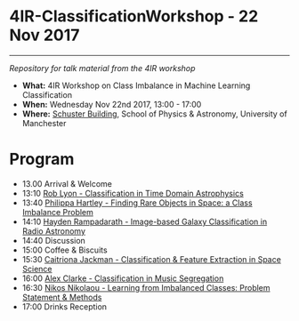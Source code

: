 # 4IR-ClassificationWorkshop - 22 Nov 2017
---

*Repository for talk material from the 4IR workshop*

- **What:** 4IR Workshop on Class Imbalance in Machine Learning Classification
- **When:** Wednesday Nov 22nd 2017, 13:00 - 17:00 
- **Where:** [Schuster Building](https://www.google.co.uk/maps/place/Schuster+Building,+Manchester+M13/@53.4672017,-2.2329739,17z/data=!3m1!4b1!4m5!3m4!1s0x487bb192003007af:0x8d4491ddb3dec579!8m2!3d53.4672355!4d-2.2307423), School of Physics & Astronomy, University of Manchester

# Program

- 13.00 Arrival & Welcome 
- 13:10 [Rob Lyon - Classification in Time Domain Astrophysics](https://github.com/as595/4IR-ClassificationWorkshop/tree/master/ROB_LYON)
- 13:40 [Philippa Hartley - Finding Rare Objects in Space: a Class Imbalance Problem](https://github.com/as595/4IR-ClassificationWorkshop/tree/master/PHILIPPA_HARTLEY)
- 14:10 [Hayden Rampadarath - Image-based Galaxy Classification in Radio Astronomy](https://github.com/as595/4IR-ClassificationWorkshop/tree/master/HAYDEN_RAMPADARATH)
- 14:40 Discussion
- 15:00 Coffee & Biscuits
- 15:30 [Caitriona Jackman - Classification & Feature Extraction in Space Science](https://github.com/as595/4IR-ClassificationWorkshop/tree/master/CAITRIONA_JACKMAN)
- 16:00 [Alex Clarke - Classification in Music Segregation](https://github.com/as595/4IR-ClassificationWorkshop/tree/master/ALEX_CLARKE)
- 16:30 [Nikos Nikolaou - Learning from Imbalanced Classes: Problem Statement & Methods](https://github.com/as595/4IR-ClassificationWorkshop/tree/master/NIKOS_NIKOLAOU)
- 17:00 Drinks Reception
